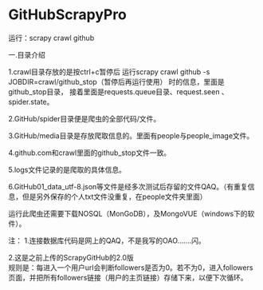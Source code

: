 # GitHubScrapyPro
运行：scrapy crawl github

一.目录介绍

1.crawl目录存放的是按ctrl+c暂停后
运行scrapy crawl github -s JOBDIR=crawl/github_stop（暂停后再运行使用） 时的信息，里面是github_stop目录，
接着里面是requests.queue目录、request.seen 、spider.state。

2.GitHub/spider目录便是爬虫的全部代码/文件。

3.GitHub/media目录是存放爬取信息的。里面有people与people_image文件。

4.github.com和crawl里面的github_stop文件一致。

5.logs文件记录的是爬取的具体信息。

6.GitHub01_data_utf-8.json等文件是经多次测试后存留的文件QAQ。（有重复信息，但是另外保存的个人txt文件没重复，在people文件夹里面）



运行此爬虫还需要下载NOSQL（MonGoDB），及MongoVUE（windows下的软件）。



注：
1.连接数据库代码是网上的QAQ，不是我写的OAO.......闪。

2.这是之前上传的ScrapyGitHub的2.0版  
规则是：每进入一个用户url会判断followers是否为0。若不为0，进入followers页面，并把所有followers链接（用户的主页链接）存储下来，以便下次循环。
